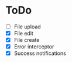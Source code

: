 # ToDo

- [ ] File upload
- [x] File edit
- [x] File create
- [x] Error interceptor
- [x] Success notifications